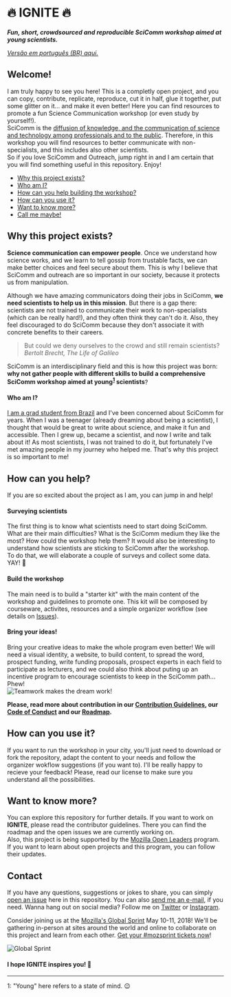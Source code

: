 # 🔥 IGNITE 🔥  
  
**_Fun, short, crowdsourced and reproducible SciComm workshop aimed at young scientists._**  

[*Versão em português (BR) aqui.*](https://github.com/graciellehigino/IGNITE/blob/master/README_pt-br.md)

## Welcome! 
I am truly happy to see you here! This is a completly open project, and you can copy, contribute, replicate, reproduce, cut it in half, glue it together, put some glitter on it... and make it even better! Here you can find resources to promote a fun Science Communication workshop (or even study by yourself!).  
SciComm is the [diffusion of knowledge, and the communication of science and technology among professionals and to the public](http://journals.sagepub.com/home/scxb#). Therefore, in this workshop you will find resources to better communicate with non-specialists, and this includes also other scientists.  
So if you love SciComm and Outreach, jump right in and I am certain that you will find something useful in this repository. Enjoy!  

* [Why this project exists?](#why-this-project-exists)  
* [Who am I?](#who-am-i)  
* [How can you help building the workshop?](#how-can-you-help)  
* [How can you use it?](#how-can-you-use-it)  
* [Want to know more?](#want-to-know-more)  
* [Call me maybe!](#contact)  
  
 ## Why this project exists?  
**Science communication can empower people**. Once we understand how science works, and we learn to tell gossip from trustable facts, we can make better choices and feel secure about them. This is why I believe that SciComm and outreach are so important in our society, because it protects us from manipulation.  
  
Although we have amazing communicators doing their jobs in SciComm, **we need scientists to help us in this mission**. But there is a gap there: scientists are not trained to communicate their work to non-specialists (which can be really hard!), and they often think they can't do it. Also, they feel discouraged to do SciComm because they don't associate it with concrete benefits to their careers.  

> But could we deny ourselves to the crowd and still remain scientists?  
> *Bertolt Brecht, The Life of Galileo*  
  
SciComm is an interdisciplinary field and this is how this project was born: **why not gather people with different skills to build a comprehensive SciComm workshop aimed at young<sup>[1](#young)</sup> scientists**?

#### Who am I?  
[I am a grad student from Brazil](https://graciellehigino.github.io/) and I've been concerned about SciComm for years. When I was a teenager (already dreaming about being a scientist), I thought that would be great to write about science, and make it fun and accessible. Then I grew up, became a scientist, and now I write and talk about it! As most scientists, I was not trained to do it, but fortunately I've met amazing people in my journey who helped me. That's why this project is so important to me!  

## How can you help?  
If you are so excited about the project as I am, you can jump in and help!  

#### Surveying scientists  
The first thing is to know what scientists need to start doing SciComm. What are their main difficulties? What is the SciComm medium they like the most? How could the workshop help them? It would also be interesting to understand how scientists are sticking to SciComm after the workshop.  
To do that, we will elaborate a couple of surveys and collect some data. YAY! 🎉  

#### Build the workshop  
The main need is to build a "starter kit" with the main content of the workshop and guidelines to promote one. This kit will be composed by courseware, activites, resources and a simple organizer workflow (see details on [Issues](https://github.com/graciellehigino/IGNITE/issues)).  

#### Bring your ideas!  
Bring your creative ideas to make the whole program even better! We will need a visual identity, a website, to build content, to spread the word, prospect funding, write funding proposals, prospect experts in each field to participate as lecturers, and we could also think about puting up an incentive program to encourage scientists to keep in the SciComm path... Phew!  
![Teamwork makes the dream work!](https://media.giphy.com/media/dRoBlcxAu4zNm/giphy.gif)  

**Please, read more about contribution in our [Contribution Guidelines](CONTRIBUTING.md), our [Code of Conduct](CODE_OF_CONDUCT.md) and our [Roadmap](Roadmap.md).**

## How can you use it?  
If you want to run the workshop in your city, you'll just need to download or fork the repository, adapt the content to your needs and follow the organizer wokflow suggestions (if you want to). I'll be really happy to recieve your feedback! Please, read our license to make sure you understand all the possibilities.  
  
## Want to know more?  
You can explore this repository for further details. If you want to work on **IGNITE**, please read the contributor guidelines. There you can find the roadmap and the open issues we are currently working on.  
Also, this project is being supported by the [Mozilla Open Leaders](https://mozilla.github.io/leadership-training/) program. If you want to learn about open projects and this program, you can follow their updates.  

## Contact  
If you have any questions, suggestions or jokes to share, you can simply [open an issue](https://github.com/graciellehigino/IGNITE/issues) here in this repository. You can also [send me an e-mail](mailto:graciellehigino@gmail.com), if you need. Wanna hang out on social media? Follow me on [Twitter](https://twitter.com/GracielleHigino) or [Instagram](https://www.instagram.com/graciellehigino/).  

Consider joining us at the [Mozilla's Global Sprint](https://foundation.mozilla.org/opportunity/global-sprint/) May 10-11, 2018! We'll be gathering in-person at sites around the world and online to collaborate on this project and learn from each other. [Get your #mozsprint tickets now](https://foundation.mozilla.org/opportunity/global-sprint/)!

![Global Sprint](https://user-images.githubusercontent.com/617994/37716586-3b0397a0-2cf5-11e8-8c6f-bad01f67f50e.jpg)


#### I hope IGNITE inspires you! 🧡

---
<a name="young">1</a>: "Young" here refers to a state of mind. 😉
